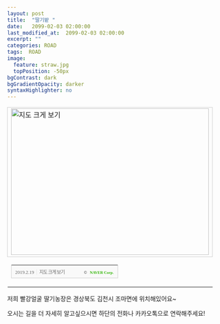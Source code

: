 ```yaml
---
layout: post
title:  "딸기밭 "
date:   2099-02-03 02:00:00
last_modified_at:  2099-02-03 02:00:00
excerpt: ""
categories: ROAD
tags:  ROAD
image:
  feature: straw.jpg
  topPosition: -50px
bgContrast: dark
bgGradientOpacity: darker
syntaxHighlighter: no
---
```


<table cellpadding="0" cellspacing="0" width="462"> <tr> <td style="border:1px solid #cecece;"><a href="https://map.naver.com/?query=6rmA7LKc7IucIOyhsOuniOuptCDsnqXslZTrpqwgMjgtMTEz&searchCoord=&tab=1&lng=9316a9a1608823162489fdd7c84463ce&mapMode=0&mpx=ac96a5192f14e85faf7b2e9308eb2fdc5e913203c7900dc43c718a0be800fb1331eeca97e0f2c6860f202d6ccc04325f&lat=f6afc5e8f28753ad48cc0f29fc124f94&dlevel=12&enc=b64&menu=location&__fromRestorer=true" target="_blank"><img src="http://prt.map.naver.com/mashupmap/print?key=p1550534790334_-1159426613" width="460" height="340" alt="지도 크게 보기" title="지도 크게 보기" border="0" style="vertical-align:top;"/></a></td> </tr> <tr> <td> <table cellpadding="0" cellspacing="0" width="100%"> <tr> <td height="30" bgcolor="#f9f9f9" align="left" style="padding-left:9px; border-left:1px solid #cecece; border-bottom:1px solid #cecece;"> <span style="font-family: tahoma; font-size: 11px; color:#666;">2019.2.19</span>&nbsp;<span style="font-size: 11px; color:#e5e5e5;">|</span>&nbsp;<a style="font-family: dotum,sans-serif; font-size: 11px; color:#666; text-decoration: none; letter-spacing: -1px;" href="https://map.naver.com/?query=6rmA7LKc7IucIOyhsOuniOuptCDsnqXslZTrpqwgMjgtMTEz&searchCoord=&tab=1&lng=9316a9a1608823162489fdd7c84463ce&mapMode=0&mpx=ac96a5192f14e85faf7b2e9308eb2fdc5e913203c7900dc43c718a0be800fb1331eeca97e0f2c6860f202d6ccc04325f&lat=f6afc5e8f28753ad48cc0f29fc124f94&dlevel=12&enc=b64&menu=location&__fromRestorer=true" target="_blank">지도 크게 보기</a> </td> <td width="98" bgcolor="#f9f9f9" align="right" style="text-align:right; padding-right:9px; border-right:1px solid #cecece; border-bottom:1px solid #cecece;"> <span style="float:right;"><span style="font-size:9px; font-family:Verdana, sans-serif; color:#444;">&copy;&nbsp;</span>&nbsp;<a style="font-family:tahoma; font-size:9px; font-weight:bold; color:#2db400; text-decoration:none;" href="http://www.nhncorp.com" target="_blank">NAVER Corp.</a></span> </td> </tr> </table> </td> </tr> </table>

저희 빨강얼굴 딸기농장은 경상북도 김천시 조마면에 위치해있어요~

오시는 길을 더 자세히 알고싶으시면 하단의 전화나 카카오톡으로 연락해주세요!
